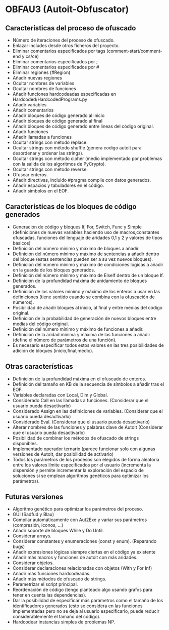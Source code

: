 # OBFAU3 (Autoit-Obfuscator)
## Características del proceso de ofuscado

* Número de iteraciones del proceso de ofuscado.
* Enlazar includes desde otros ficheros del proyecto.
* Eliminar comentarios especificados por tags (comment-start/comment-end y cs/ce)
* Eliminar comentarios especificados por ;
* Eliminar comentarios especificados por #
* Eliminar regiones (#Region)
* Añadir nuevas regiones
* Ocultar nombres de variables
* Ocultar nombres de funciones
* Añadir funciones hardcodeadas especificadas en Hardcoded/HardcodedPrograms.py
* Añadir variables
* Añadir comentarios
* Añadir bloques de código generado al inicio
* Añadir bloques de código generado al final
* Añadir bloques de código generado entre lineas del código original.
* Añadir funciones
* Añadir llamadas a funciones
* Ocultar strings con método replace.
* Ocultar strings con método shuffle (genera codigo autoit para desordenar y ordenar las strings).
* Ocultar strings con método cipher  (medio implementado por problemas con la salida de los algoritmos de PyCrypto).
* Ocultar strings con método reverse.
* Ofuscar enteros.
* Añadir directivas, incluido #pragma compile con datos generados.
* Añadir espacios y tabuladores en el código.
* Añadir símbolos en el EOF.

## Características de los bloques de código generados 

* Generación de código y bloques If, For, Switch, Func y Simple (definiciones de nuevas variables haciendo uso de macros,constantes ofuscadas, funciones del lenguaje de aridades 0,1 y 2 y valores de tipos básicos)
* Definición del número mínimo y máximo de bloques a añadir.
* Definición del número mínimo y máximo de sentencias a añadir dentro del bloque (estas sentencias pueden ser a su vez nuevos bloques).
* Definición del número mínimo y máximo de condiciones lógicas a añadir en la guarda de los bloques generados.
* Definición del número mínimo y máximo de ElseIf dentro de un bloque If.
* Definición de la profundidad máxima de anidamiento de bloques generados.
* Definición de los valores mínimo y máximo de los enteros a usar en las definiciones (tiene sentido cuando se combina con la ofuscación de números).
* Posibilidad de añadir bloques al inicio, al final y entre medias del código original.
* Definición de la probabilidad de generación de nuevos bloques entre medias del código original.
* Definición del número mínimo y máximo de funciones a añadir.
* Definición de la aridad mínima y máxima de las funciones a añadir (define el número de parámetros de una función).
* Es necesario especificar todos estos valores en las tres posibilidades de adición de bloques (inicio,final,medio).

## Otras características

* Definición de la profundidad máxima en el ofuscado de enteros.
* Definición del tamaño en KB de la secuencia de símbolos a añadir tras el EOF.
* Variables declaradas con Local,  Dim y Global.
* Considerado Call en las llamadas a funciones. (Considerar que el usuario pueda desactivarlo)
* Considerado Assign en las definiciones de variables. (Considerar que el usuario pueda desactivarlo)
* Considerado Eval. (Considerar que el usuario pueda desactivarlo)
* Alterar nombres de las funciones y palabras clave de AutoIt (Considerar que el usuario pueda desactivarlo)
* Posibilidad de combinar los métodos de ofuscado de strings disponibles.
* Implementado operador ternario (parece funcionar solo con algunas versiones de AutoIt, dar posibilidad de activarlo)
* Todos los parámetros de los procesos son elegidos de forma aleatoria entre los valores límite especificados por el usuario (incrementa la dispersión y permite incrementar la exploración del espacio de soluciones si se emplean algoritmos genéticos para optimizar los parámetros).

 

## Futuras versiones

* Algoritmo genético para optimizar los parámetros del proceso.
* GUI (Sadfud y Blau)
* Compilar automáticamente con Aut2Exe y variar sus parámetros (compresión,  iconos,  ...)
* Añadir soporte de bloques While y Do Until.
* Considerar arrays.
* Considerar constantes y enumeraciones (const y enum). (Reparando bugs)
* Añadir expresiones lógicas siempre ciertas en el código ya existente
* Añadir más macros y funciones de autoit con más aridades.
* Considerar objetos.
* Considerar declaraciones relacionadas con objetos (With y For Inf)
* Añadir más funciones hardcodeadas.
* Añadir más métodos de ofuscado de strings.
* Parametrizar el script principal.
* Reordenación de código (tengo planteado algo usando grafos para tener en cuenta las dependencias).
* Dar la posibilidad de especificar más parámetros como el tamaño de los identificadores generados (esto se considera en las funciones implementadas pero no se deja al usuario especificarlo,   puede reducir considerablemente el tamaño del código).
* Hardcodear instancias simples de problemas NP.
